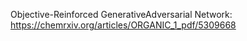 Objective-Reinforced GenerativeAdversarial Network: https://chemrxiv.org/articles/ORGANIC_1_pdf/5309668